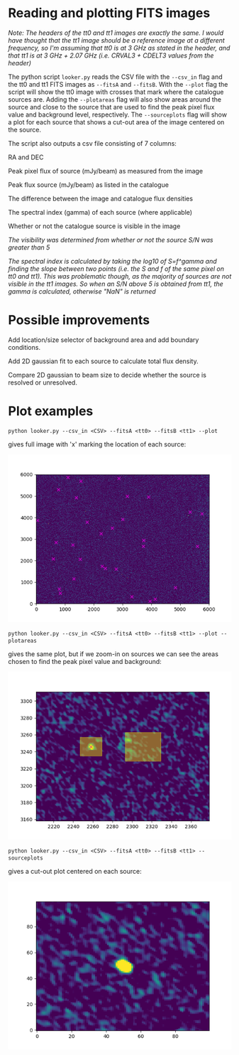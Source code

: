 # Reading and plotting FITS images

*Note: The headers of the tt0 and tt1 images are exactly the same.
I would have thought that the tt1 image should be a reference image
at a different frequency, so I'm assuming that tt0 is at 3 GHz as
stated in the header, and that tt1 is at 3 GHz + 2.07 GHz 
(i.e. CRVAL3 + CDELT3 values from the header)*

The python script `looker.py` reads the CSV file with the `--csv_in` flag
and the tt0 and tt1 FITS images as `--fitsA` and `--fitsB`. 
With the `--plot` flag the script will show the tt0 image with crosses
that mark where the catalogue sources are. Adding the `--plotareas` flag
will also show areas around the source and close to the source that
are used to find the peak pixel flux value and background 
level, respectively. 
The `--sourceplots` flag will show a plot for each source 
that shows a cut-out area of the image centered on the source.

The script also outputs a csv file consisting of 7 columns:

RA and DEC

Peak pixel flux of source (mJy/beam) as measured from the image

Peak flux source (mJy/beam) as listed in the catalogue

The difference between the image and catalogue flux densities

The spectral index (gamma) of each source (where applicable)

Whether or not the catalogue source is visible in the image

*The visibility was determined from whether or not the source
S/N was greater than 5*

*The spectral index is calculated by taking the log10 of S=f^gamma
and finding the slope between two points (i.e. the S and f of the 
same pixel on tt0 and tt1). This was problematic though, as the
majority of sources are not visible in the tt1 images. So when
an S/N above 5 is obtained from tt1, the gamma is calculated,
otherwise "NaN" is returned* 

# Possible improvements

Add location/size selector of background area and add boundary conditions.

Add 2D gaussian fit to each source to calculate total flux density.

Compare 2D gaussian to beam size to decide whether the source is
resolved or unresolved.

# Plot examples

```
python looker.py --csv_in <CSV> --fitsA <tt0> --fitsB <tt1> --plot
```
gives full image with 'x' marking the location of each source:

![](figs/xample01.png)

```
python looker.py --csv_in <CSV> --fitsA <tt0> --fitsB <tt1> --plot --plotareas
```
gives the same plot, but if we zoom-in on sources we can see the areas
chosen to find the peak pixel value and background:

![](figs/xample02.png)

```
python looker.py --csv_in <CSV> --fitsA <tt0> --fitsB <tt1> --sourceplots
```
gives a cut-out plot centered on each source:

![](figs/xample03.png)
